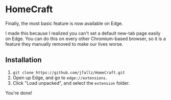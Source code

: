 # HomeCraft
Finally, the most basic feature is now available on Edge.

I made this because I realized you can't set a default new-tab page easily on Edge. You can do this on every other Chromium-based browser, so it is a feature they manually removed to make our lives worse.

## Installation
1. `git clone https://github.com/jfallz/HomeCraft.git`
2. Open up Edge, and go to `edge://extensions`.
3. Click "Load unpacked", and select the `extension` folder.

You're done!

